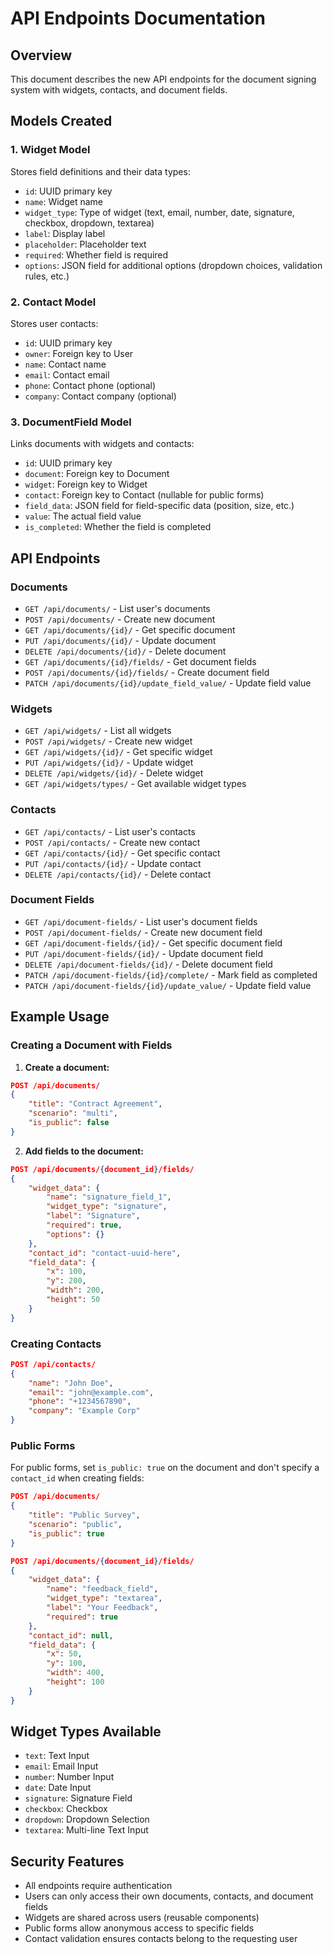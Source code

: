 # API Endpoints Documentation

## Overview
This document describes the new API endpoints for the document signing system with widgets, contacts, and document fields.

## Models Created

### 1. Widget Model
Stores field definitions and their data types:
- `id`: UUID primary key
- `name`: Widget name
- `widget_type`: Type of widget (text, email, number, date, signature, checkbox, dropdown, textarea)
- `label`: Display label
- `placeholder`: Placeholder text
- `required`: Whether field is required
- `options`: JSON field for additional options (dropdown choices, validation rules, etc.)

### 2. Contact Model
Stores user contacts:
- `id`: UUID primary key
- `owner`: Foreign key to User
- `name`: Contact name
- `email`: Contact email
- `phone`: Contact phone (optional)
- `company`: Contact company (optional)

### 3. DocumentField Model
Links documents with widgets and contacts:
- `id`: UUID primary key
- `document`: Foreign key to Document
- `widget`: Foreign key to Widget
- `contact`: Foreign key to Contact (nullable for public forms)
- `field_data`: JSON field for field-specific data (position, size, etc.)
- `value`: The actual field value
- `is_completed`: Whether the field is completed

## API Endpoints

### Documents
- `GET /api/documents/` - List user's documents
- `POST /api/documents/` - Create new document
- `GET /api/documents/{id}/` - Get specific document
- `PUT /api/documents/{id}/` - Update document
- `DELETE /api/documents/{id}/` - Delete document
- `GET /api/documents/{id}/fields/` - Get document fields
- `POST /api/documents/{id}/fields/` - Create document field
- `PATCH /api/documents/{id}/update_field_value/` - Update field value

### Widgets
- `GET /api/widgets/` - List all widgets
- `POST /api/widgets/` - Create new widget
- `GET /api/widgets/{id}/` - Get specific widget
- `PUT /api/widgets/{id}/` - Update widget
- `DELETE /api/widgets/{id}/` - Delete widget
- `GET /api/widgets/types/` - Get available widget types

### Contacts
- `GET /api/contacts/` - List user's contacts
- `POST /api/contacts/` - Create new contact
- `GET /api/contacts/{id}/` - Get specific contact
- `PUT /api/contacts/{id}/` - Update contact
- `DELETE /api/contacts/{id}/` - Delete contact

### Document Fields
- `GET /api/document-fields/` - List user's document fields
- `POST /api/document-fields/` - Create new document field
- `GET /api/document-fields/{id}/` - Get specific document field
- `PUT /api/document-fields/{id}/` - Update document field
- `DELETE /api/document-fields/{id}/` - Delete document field
- `PATCH /api/document-fields/{id}/complete/` - Mark field as completed
- `PATCH /api/document-fields/{id}/update_value/` - Update field value

## Example Usage

### Creating a Document with Fields

1. **Create a document:**
```json
POST /api/documents/
{
    "title": "Contract Agreement",
    "scenario": "multi",
    "is_public": false
}
```

2. **Add fields to the document:**
```json
POST /api/documents/{document_id}/fields/
{
    "widget_data": {
        "name": "signature_field_1",
        "widget_type": "signature",
        "label": "Signature",
        "required": true,
        "options": {}
    },
    "contact_id": "contact-uuid-here",
    "field_data": {
        "x": 100,
        "y": 200,
        "width": 200,
        "height": 50
    }
}
```

### Creating Contacts

```json
POST /api/contacts/
{
    "name": "John Doe",
    "email": "john@example.com",
    "phone": "+1234567890",
    "company": "Example Corp"
}
```

### Public Forms

For public forms, set `is_public: true` on the document and don't specify a `contact_id` when creating fields:

```json
POST /api/documents/
{
    "title": "Public Survey",
    "scenario": "public",
    "is_public": true
}
```

```json
POST /api/documents/{document_id}/fields/
{
    "widget_data": {
        "name": "feedback_field",
        "widget_type": "textarea",
        "label": "Your Feedback",
        "required": true
    },
    "contact_id": null,
    "field_data": {
        "x": 50,
        "y": 100,
        "width": 400,
        "height": 100
    }
}
```

## Widget Types Available

- `text`: Text Input
- `email`: Email Input
- `number`: Number Input
- `date`: Date Input
- `signature`: Signature Field
- `checkbox`: Checkbox
- `dropdown`: Dropdown Selection
- `textarea`: Multi-line Text Input

## Security Features

- All endpoints require authentication
- Users can only access their own documents, contacts, and document fields
- Widgets are shared across users (reusable components)
- Public forms allow anonymous access to specific fields
- Contact validation ensures contacts belong to the requesting user
